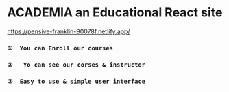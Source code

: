 # ACADEMIA an Educational React site

https://pensive-franklin-90078f.netlify.app/

### `①  You can Enroll our courses` 
### `②   Yo can see our corses & instructor` 
### `③  Easy to use & simple user interface` 
